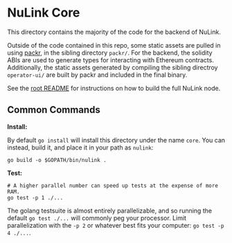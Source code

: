 # NuLink Core

This directory contains the majority of the code for the backend of NuLink.

Outside of the code contained in this repo, some static assets are pulled in using
[packr](https://github.com/gobuffalo/packr), in the sibling directory `packr/`.
For the backend, the solidity ABIs are used to generate types for interacting with
Ethereum contracts. Additionally, the static assets generated by compiling the
sibling directroy `operator-ui/` are built by packr and included in the final
binary.

See the [root README](../README.md#install)
for instructions on how to build the full NuLink node.

## Common Commands

**Install:**

By default `go install` will install this directory under the name `core`.
You can instead, build it, and place it in your path as `nulink`:
```
go build -o $GOPATH/bin/nulink .
```

**Test:**

```
# A higher parallel number can speed up tests at the expense of more RAM.
go test -p 1 ./...
```

The golang testsuite is almost entirely parallelizable, and so running the default
`go test ./...` will commonly peg your processor. Limit parallelization with the
`-p 2` or whatever best fits your computer: `go test -p 4 ./...`.
